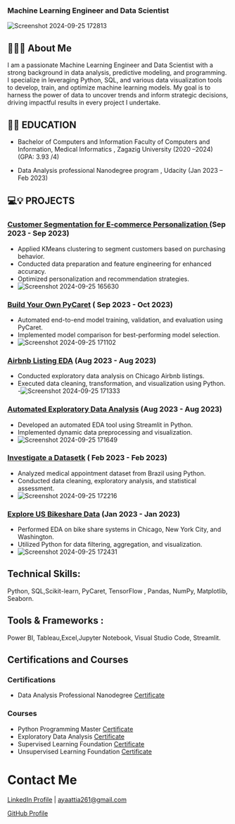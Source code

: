 ### Machine Learning Engineer and Data Scientist

![Screenshot 2024-09-25 172813](https://github.com/user-attachments/assets/9592492c-b9a5-46e5-93fd-e6fe71fc85c6)


## 👋👩‍💻 About Me

I am a passionate Machine Learning Engineer and Data Scientist with a strong background in data analysis, predictive modeling, and programming. I specialize in leveraging Python, SQL, and various data visualization tools to develop, train, and optimize machine learning models. My goal is to harness the power of data to uncover trends and inform strategic decisions, driving impactful results in every project I undertake. 

## 👩‍🎓 EDUCATION

- Bachelor of Computers and Information
  Faculty of Computers and Information, Medical Informatics , Zagazig University
  (2020 –2024)  (GPA: 3.93 /4)

- Data Analysis professional Nanodegree program 
  , Udacity  (Jan 2023 –	Feb 2023)
  
## 💻💡 PROJECTS

### [Customer Segmentation for E-commerce Personalization ](https://github.com/AyaAttia20/unsupervised_project_customer_segmentation) (Sep 2023 - Sep 2023)
- Applied KMeans clustering to segment customers based on purchasing behavior.
- Conducted data preparation and feature engineering for enhanced accuracy.
- Optimized personalization and recommendation strategies.
- ![Screenshot 2024-09-25 165630](https://github.com/user-attachments/assets/4f05e78d-6220-4717-a466-6c132670abd0)


  
### [Build Your Own PyCaret](https://projectcourse4.streamlit.app/)  ( Sep 2023 - Oct 2023)
- Automated end-to-end model training, validation, and evaluation using PyCaret.
- Implemented model comparison for best-performing model selection.
- ![Screenshot 2024-09-25 171102](https://github.com/user-attachments/assets/17a891b1-3729-4a4d-b49c-fe9596e34d86)

  
### [Airbnb Listing EDA](https://github.com/AyaAttia20/Airbnb_Chicago_EDA)  (Aug 2023 - Aug 2023)
- Conducted exploratory data analysis on Chicago Airbnb listings.
- Executed data cleaning, transformation, and visualization using Python.
-![Screenshot 2024-09-25 171333](https://github.com/user-attachments/assets/c29b64b4-c2dd-4e1b-9300-47bc05656d09)

### [Automated Exploratory Data Analysis](https://edaproject-nslkpbdjpr8yywoxbqfivg.streamlit.app/)  (Aug 2023 - Aug 2023)
- Developed an automated EDA tool using Streamlit in Python.
- Implemented dynamic data preprocessing and visualization.
- ![Screenshot 2024-09-25 171649](https://github.com/user-attachments/assets/6adc6bb9-b6e7-41b2-b404-8ef7a7d2a34b)

  
### [Investigate a Datasetk](https://github.com/AyaAttia20/-Investigate-a-Dataset-Database_No_show_appointments-)  ( Feb 2023 - Feb 2023)
- Analyzed medical appointment dataset from Brazil using Python.
- Conducted data cleaning, exploratory analysis, and statistical assessment.
- ![Screenshot 2024-09-25 172216](https://github.com/user-attachments/assets/24f64806-1414-4801-af4f-69090d824363)


### [Explore US Bikeshare Data](https://github.com/AyaAttia20/-Explore-US-Bikeshare-Data)   (Jan 2023 - Jan 2023)
- Performed EDA on bike share systems in Chicago, New York City, and Washington.
- Utilized Python for data filtering, aggregation, and visualization.
-  ![Screenshot 2024-09-25 172431](https://github.com/user-attachments/assets/6ddf6a65-f42c-4d9e-b930-cf37de6420ae)


## Technical Skills:
   Python, SQL,Scikit-learn, PyCaret, TensorFlow , Pandas, NumPy, Matplotlib, Seaborn.
## Tools & Frameworks :
  Power BI, Tableau,Excel,Jupyter Notebook, Visual Studio Code, Streamlit.

## Certifications and Courses

### Certifications
- Data Analysis Professional Nanodegree    [Certificate](https://www.udacity.com/certificate/e/2952137e-8a9c-11ed-9c2e-67064310345f)



### Courses
- Python Programming Master              [Certificate](https://alcamp.electropi.ai/certifcate/1048C)
- Exploratory Data Analysis              [Certificate](https://alcamp.electropi.ai/certifcate/104F0)
- Supervised Learning Foundation         [Certificate](https://alcamp.electropi.ai/certifcate/10554)
- Unsupervised Learning Foundation       [Certificate](https://alcamp.electropi.ai/certifcate/105B8)

# Contact Me
[LinkedIn Profile](https://www.linkedin.com/in/aya-attia-data-analyst) | [ayaattia261@gmail.com](ayaattia261@gmail.com)

[GitHub Profile](https://github.com/AyaAttia20)








